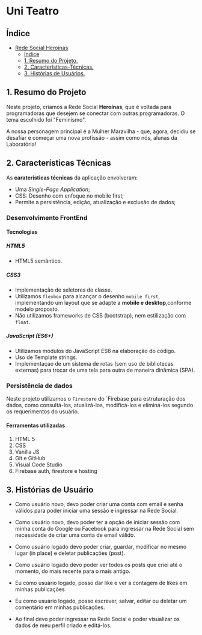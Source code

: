 # Uni Teatro

## Índice
- [Rede Social Heroínas](#rede-social-heroínas)
  - [Índice](#Índice)
  - [1. Resumo do Projeto.](#1-resumo-do-projeto)
  - [2. Características-Técnicas.](#2-características-técnicas)
  - [3. Histórias de Usuários.](#3-histórias-de-usuário)


## 1. Resumo do Projeto

Neste projeto, criamos a Rede Social **Heroínas**, que é voltada para programadoras que desejem se conectar com outras programadoras. O tema escolhido foi "Feminismo". 

A nossa personagem principal é a Mulher Maravilha - que, agora, decidiu se desafiar e começar uma nova profissão - assim como nós, alunas da Laboratória! 

## 2. Características Técnicas

As **caraterísticas técnicas** da aplicação envolveram:
- Uma *Single-Page Application*;
- CSS: Desenho com enfoque no mobile first;
- Permite a persistência, edição, atualização e exclusão de dados;

### Desenvolvimento FrontEnd

#### Tecnologias 

##### HTML5 
* HTML5 semântico.

##### CSS3
* Implementação de seletores de classe.
* Utilizamos `flexbox` para alcançar o desenho `mobile first`, implementando um layout que se adapte a **mobile e desktop**,conforme modelo proposto.
* Não utilizamos frameworks de CSS (bootstrap), nem estilização com `float`.

##### JavaScript (ES6+)

* Utilizamos módulos do JavaScript ES6 na elaboração do código.
* Uso de Template strings.
* Implementaçao de um sistema de rotas (sem uso de bibliotecas externas) para trocar de uma tela para outra de maneira dinâmica (SPA).

### Persistência de dados

Neste projeto utilizamos o  `Firestore` do `Firebase para estruturação dos dados, como consultá-los, atualizá-los, modificá-los e eliminá-los segundo os requerimentos do usuário.

#### Ferramentas utilizadas
1. HTML 5
2. CSS
3. Vanilla JS
4. Git e GitHub
5. Visual Code Studio
6. Firebase auth, firestore e hosting


## 3. Histórias de Usuário
 
* Como usuário novo, devo poder criar uma conta com email e senha válidos para poder iniciar uma sessão e ingressar na Rede Social.

* Como usuário novo, devo poder ter a opção de iniciar sessão com minha conta do Google ou Facebook para ingressar na Rede Social sem necessidade de criar uma conta de email válido.

* Como usuário logado devo poder criar, guardar, modificar no mesmo lugar (in place) e deletar publicações (post).

* Como usuário logado devo poder ver todos os posts que criei até o momento, do mais recente para o mais antigo.

* Eu como usuário logado, posso dar like e ver a contagem de likes em minhas publicações

* Eu como usuário logado, posso escrever, salvar, editar ou deletar um comentário em minhas publicações.

* Ao final devo poder ingressar na Rede Social e poder visualizar os dados de meu perfil criado e editá-los.









